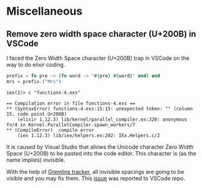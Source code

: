# Miscellaneous

## Remove zero width space character (U+200B) in VSCode

I faced the Zero Width Space character (U+200B) trap in VSCode on the way to do elixir coding.

```elixir
prefix = fn pre -> (fn word -> "#{pre} #{word}" end) end
mrs = prefix.(​"​​Mrs"​)
```

```
iex(1)> c "functions-4.exs"

== Compilation error in file functions-4.exs ==
** (SyntaxError) functions-4.exs:15:15: unexpected token: "​" (column 15, code point U+200B)
    (elixir 1.12.3) lib/kernel/parallel_compiler.ex:320: anonymous fn/4 in Kernel.ParallelCompiler.spawn_workers/7
** (CompileError)  compile error
    (iex 1.12.3) lib/iex/helpers.ex:202: IEx.Helpers.c/2
```

It is caused by Visual Studio that allows the Unicode character Zero Width Space (U+200B) to be pasted into the code editor. This character is (as the name implies) invisible.

With the help of [Gremlins tracker](https://github.com/nhoizey/vscode-gremlins), all invisible spacings are going to be visible and you may fix them. This [issue](https://github.com/Microsoft/vscode/issues/58252) was reported to VSCode repo.
